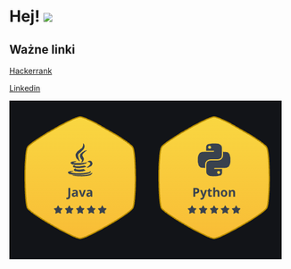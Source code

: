 Hej! ![](https://user-images.githubusercontent.com/18350557/176309783-0785949b-9127-417c-8b55-ab5a4333674e.gif) 
======

## Ważne linki
[Hackerrank](https://www.hackerrank.com/profile/piatekrafa)

[Linkedin](https://www.linkedin.com/in/nojsudoggo/)

![alt](https://github.com/DogNoise/DogNoise/blob/main/images/hr_badges.png)
